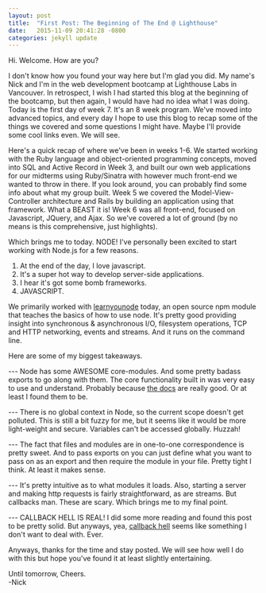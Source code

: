 ```yaml
---
layout: post
title:  "First Post: The Beginning of The End @ Lighthouse"
date:   2015-11-09 20:41:28 -0800
categories: jekyll update
---
```


Hi. Welcome. How are you?

I don't know how you found your way here but I'm glad you did. My name's Nick and I'm in the web development bootcamp at Lighthouse Labs in Vancouver. In retrospect, I wish I had started this blog at the beginning of the bootcamp, but then again, I would have had no idea what I was doing. Today is the first day of week 7. It's an 8 week program. We've moved into advanced topics, and every day I hope to use this blog to recap some of the things we covered and some questions I might have. Maybe I'll provide some cool links even. We will see. 

Here's a quick recap of where we've been in weeks 1-6. We started working with the Ruby language and object-oriented programming concepts, moved into SQL and Active Record in Week 3, and built our own web applications for our midterms using Ruby/Sinatra with however much front-end we wanted to throw in there. If you look around, you can probably find some info about what my group built. Week 5 we covered the Model-View-Controller architecture and Rails by building an application using that framework. What a BEAST it is! Week 6 was all front-end, focused on Javascript, JQuery, and Ajax. So we've covered a lot of ground (by no means is this comprehensive, just highlights).

Which brings me to today. NODE! I've personally been excited to start working with Node.js for a few reasons.   

  1. At the end of the day, I love javascript.  
  2. It's a super hot way to develop server-side applications.  
  3. I hear it's got some bomb frameworks.  
  4. JAVASCRIPT.  

We primarily worked with [learnyounode][learn-you-node] today, an open source npm module that teaches the basics of how to use node. It's pretty good providing insight into synchronous & asynchronous I/O, filesystem operations, TCP and HTTP networking, events and streams. And it runs on the command line.

Here are some of my biggest takeaways.   

--- Node has some AWESOME core-modules. And some pretty badass exports to go along with them. The core functionality built in was very easy to use and understand. Probably because [the docs][node-docs] are really good. Or at least I found them to be.   

--- There is no global context in Node, so the current scope doesn't get polluted. This is still a bit fuzzy for me, but it seems like it would be more light-weight and secure. Variables can't be accessed globally. Huzzah!   

--- The fact that files and modules are in one-to-one correspondence is pretty sweet. And to pass exports on you can just define what you want to pass on as an export and then require the module in your file. Pretty tight I think. At least it makes sense.  

--- It's pretty intuitive as to what modules it loads. Also, starting a server and making http requests is fairly straightforward, as are streams. But callbacks man. These are scary. Which brings me to my final point.  

--- CALLBACK HELL IS REAL! I did some more reading and found this post to be pretty solid. But anyways, yea, [callback hell][callback-hell] seems like something I don't want to deal with. Ever.   

Anyways, thanks for the time and stay posted. We will see how well I do with this but hope you've found it at least slightly entertaining. 

Until tomorrow, Cheers.  
-Nick

[node-docs]: https://nodejs.org/api/
[callback-hell]: http://callbackhell.com/
[learn-you-node]: https://github.com/workshopper/learnyounode/